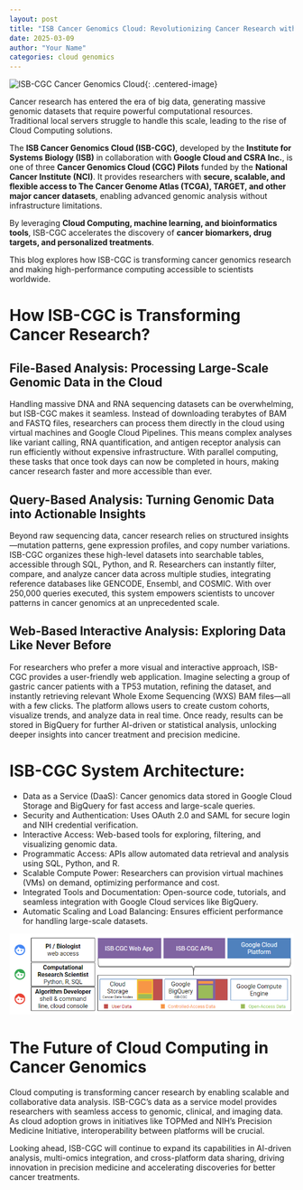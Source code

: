 ```yaml
---
layout: post
title: "ISB Cancer Genomics Cloud: Revolutionizing Cancer Research with Cloud Computing"
date: 2025-03-09
author: "Your Name"
categories: cloud genomics
---
```


![ISB-CGC Cancer Genomics Cloud](/images/logo.jpg){: .centered-image}


Cancer research has entered the era of big data, generating massive genomic datasets that require powerful computational resources. Traditional local servers struggle to handle this scale, leading to the rise of Cloud Computing solutions.  

The **ISB Cancer Genomics Cloud (ISB-CGC)**, developed by the **Institute for Systems Biology (ISB)** in collaboration with **Google Cloud and CSRA Inc.**, is one of three **Cancer Genomics Cloud (CGC) Pilots** funded by the **National Cancer Institute (NCI)**. It provides researchers with **secure, scalable, and flexible access to The Cancer Genome Atlas (TCGA), TARGET, and other major cancer datasets**, enabling advanced genomic analysis without infrastructure limitations.  

By leveraging **Cloud Computing, machine learning, and bioinformatics tools**, ISB-CGC accelerates the discovery of **cancer biomarkers, drug targets, and personalized treatments**.  

This blog explores how ISB-CGC is transforming cancer genomics research and making high-performance computing accessible to scientists worldwide.  


# **How ISB-CGC is Transforming Cancer Research?**  

## **File-Based Analysis: Processing Large-Scale Genomic Data in the Cloud**
Handling massive DNA and RNA sequencing datasets can be overwhelming, but ISB-CGC makes it seamless. Instead of downloading terabytes of BAM and FASTQ files, researchers can process them directly in the cloud using virtual machines and Google Cloud Pipelines. This means complex analyses like variant calling, RNA quantification, and antigen receptor analysis can run efficiently without expensive infrastructure. With parallel computing, these tasks that once took days can now be completed in hours, making cancer research faster and more accessible than ever.  

## **Query-Based Analysis: Turning Genomic Data into Actionable Insights**  
Beyond raw sequencing data, cancer research relies on structured insights—mutation patterns, gene expression profiles, and copy number variations. ISB-CGC organizes these high-level datasets into searchable tables, accessible through SQL, Python, and R. Researchers can instantly filter, compare, and analyze cancer data across multiple studies, integrating reference databases like GENCODE, Ensembl, and COSMIC. With over 250,000 queries executed, this system empowers scientists to uncover patterns in cancer genomics at an unprecedented scale.  

## **Web-Based Interactive Analysis: Exploring Data Like Never Before**  
For researchers who prefer a more visual and interactive approach, ISB-CGC provides a user-friendly web application. Imagine selecting a group of gastric cancer patients with a TP53 mutation, refining the dataset, and instantly retrieving relevant Whole Exome Sequencing (WXS) BAM files—all with a few clicks. The platform allows users to create custom cohorts, visualize trends, and analyze data in real time. Once ready, results can be stored in BigQuery for further AI-driven or statistical analysis, unlocking deeper insights into cancer treatment and precision medicine.  

# **ISB-CGC System Architecture:**

- Data as a Service (DaaS): Cancer genomics data stored in Google Cloud Storage and BigQuery for fast access and large-scale queries.  
- Security and Authentication: Uses OAuth 2.0 and SAML for secure login and NIH credential verification.  
- Interactive Access: Web-based tools for exploring, filtering, and visualizing genomic data.  
- Programmatic Access: APIs allow automated data retrieval and analysis using SQL, Python, and R.  
- Scalable Compute Power: Researchers can provision virtual machines (VMs) on demand, optimizing performance and cost.  
- Integrated Tools and Documentation: Open-source code, tutorials, and seamless integration with Google Cloud services like BigQuery.  
- Automatic Scaling and Load Balancing: Ensures efficient performance for handling large-scale datasets.  

![ISB-CGC System Architecture](/images/architecture.png)

# The Future of Cloud Computing in Cancer Genomics
Cloud computing is transforming cancer research by enabling scalable and collaborative data analysis. ISB-CGC’s data as a service model provides researchers with seamless access to genomic, clinical, and imaging data. As cloud adoption grows in initiatives like TOPMed and NIH’s Precision Medicine Initiative, interoperability between platforms will be crucial.  

Looking ahead, ISB-CGC will continue to expand its capabilities in AI-driven analysis, multi-omics integration, and cross-platform data sharing, driving innovation in precision medicine and accelerating discoveries for better cancer treatments.  
